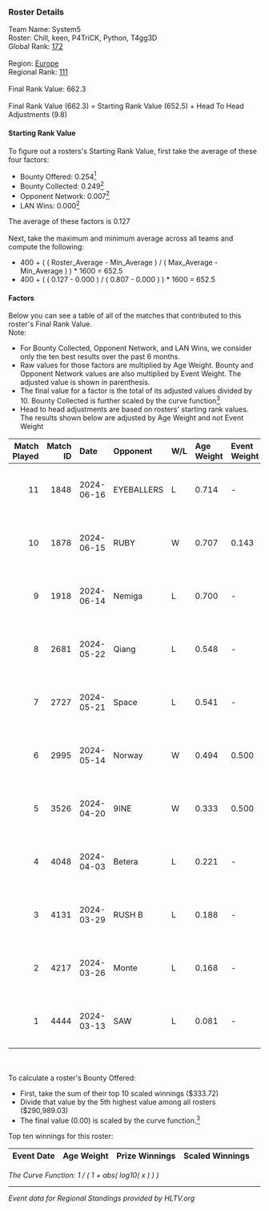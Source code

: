 ### Roster Details<br />
Team Name: System5<br />
Roster: Chill, keen, P4TriCK, Python, T4gg3D<br />
Global Rank: [172](../../standings_global_2024_08_28.md)<br />
<br />
Region: [Europe]( ../../standings_europe_2024_08_28.md)<br />
Regional Rank: [111]( ../../standings_europe_2024_08_28.md)<br />
<br />
Final Rank Value:  662.3<br />
<br />
Final Rank Value (662.3) = Starting Rank Value (652.5) + Head To Head Adjustments (9.8)<br />

#### Starting Rank Value<br />
To figure out a rosters's Starting Rank Value, first take the average of these four factors:<br />
- Bounty Offered: 0.254[<sup>1</sup>](#table2)
- Bounty Collected: 0.249[<sup>2</sup>](#table1)
- Opponent Network: 0.007[<sup>2</sup>](#table1)
- LAN Wins: 0.000[<sup>2</sup>](#table1)

The average of these factors is 0.127<br />
<br />
Next, take the maximum and minimum average across all teams and compute the following:<br />
- 400 + ( ( Roster_Average - Min_Average ) / ( Max_Average - Min_Average ) ) * 1600 = 652.5
- 400 + ( ( 0.127 - 0.000 ) / ( 0.807 - 0.000 ) ) * 1600 = 652.5


#### Factors<br />
Below you can see a table of all of the matches that contributed to this roster's Final Rank Value.<br />
Note:<br />

- For Bounty Collected, Opponent Network, and LAN Wins, we consider only the ten best results over the past 6 months.
- Raw values for those factors are multiplied by Age Weight. Bounty and Opponent Network values are also multiplied by Event Weight. The adjusted value is shown in parenthesis.
- The final value for a factor is the total of its adjusted values divided by 10. Bounty Collected is further scaled by the curve function[<sup>3</sup>](#curveFunction)
- Head to head adjustments are based on rosters' starting rank values. The results shown below are adjusted by Age Weight and not Event Weight
<span id="table1"></span><br />


| Match Played | Match ID | Date       | Opponent   | W/L | Age Weight | Event Weight | Bounty Collected | Opponent Network | LAN Wins  | H2H Adj. | Roster                               |
| -: | -: | :- | :- | :- | :- | :- | :- | :- | :- | -: | :- |
|           11 |     1848 | 2024-06-16 | EYEBALLERS | L   | 0.714      | -            | -                | -                | -         |    -5.30 | Chill, keen, P4TriCK, Python, T4gg3D |
|           10 |     1878 | 2024-06-15 | RUBY       | W   | 0.707      | 0.143        | 0.086 (0.009)    | 0.380 (0.038)    | 0 (0.000) |    17.47 | Chill, keen, P4TriCK, Python, T4gg3D |
|            9 |     1918 | 2024-06-14 | Nemiga     | L   | 0.700      | -            | -                | -                | -         |    -1.15 | Chill, keen, P4TriCK, Python, T4gg3D |
|            8 |     2681 | 2024-05-22 | Qiang      | L   | 0.548      | -            | -                | -                | -         |    -3.00 | Chill, keen, P4TriCK, Python, T4gg3D |
|            7 |     2727 | 2024-05-21 | Space      | L   | 0.541      | -            | -                | -                | -         |    -4.59 | Chill, keen, P4TriCK, Python, T4gg3D |
|            6 |     2995 | 2024-05-14 | Norway     | W   | 0.494      | 0.500        | 0.004 (0.001)    | 0.077 (0.019)    | 0 (0.000) |     8.19 | Chill, keen, P4TriCK, Python, T4gg3D |
|            5 |     3526 | 2024-04-20 | 9INE       | W   | 0.333      | 0.500        | 0.000 (0.000)    | 0.049 (0.008)    | 0 (0.000) |     3.41 | Chill, keen, P4TriCK, Python, T4gg3D |
|            4 |     4048 | 2024-04-03 | Betera     | L   | 0.221      | -            | -                | -                | -         |    -3.16 | Chill, keen, P4TriCK, Python, shadiy |
|            3 |     4131 | 2024-03-29 | RUSH B     | L   | 0.188      | -            | -                | -                | -         |    -1.36 | Chill, keen, P4TriCK, Python, shadiy |
|            2 |     4217 | 2024-03-26 | Monte      | L   | 0.168      | -            | -                | -                | -         |    -0.67 | Chill, keen, krii, P4TriCK, Python   |
|            1 |     4444 | 2024-03-13 | SAW        | L   | 0.081      | -            | -                | -                | -         |    -0.01 | Chill, keen, krii, P4TriCK, Python   |

<br />
<span id="table2"></span><br />
To calculate a roster's Bounty Offered:<br />

- First, take the sum of their top 10 scaled winnings ($333.72)
- Divide that value by the 5th highest value among all rosters ($290,989.03)
- The final value (0.00) is scaled by the curve function.[<sup>3</sup>](#curveFunction)

Top ten winnings for this roster:<br />

| Event Date | Age Weight | Prize Winnings | Scaled Winnings |
| :- | -: | :- | :- |


<span id="curveFunction"></span>_The Curve Function: 1 / ( 1 + abs( log10( x ) ) )_<br />

---
_Event data for Regional Standings provided by HLTV.org_<br />
